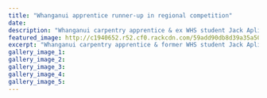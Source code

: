```yaml
---
title: "Whanganui apprentice runner-up in regional competition"
date: 
description: "Whanganui carpentry apprentice & ex WHS student Jack Aplin (right) at the Central Nth Island Apprentice of the Year awards.."
featured_image: http://c1940652.r52.cf0.rackcdn.com/59add90db8d39a35a50005fa/Jack-Aplin-ex-carpentry-apprentice-chron-22-aug.jpg
excerpt: "Whanganui carpentry apprentice & former WHS student Jack Aplin (right) with his employer, Glenn Wadsworth of W&W Construction, at the Central North Island Apprentice of the Year awards last weekend."
gallery_image_1: 
gallery_image_2: 
gallery_image_3: 
gallery_image_4: 
gallery_image_5: 
---
```

